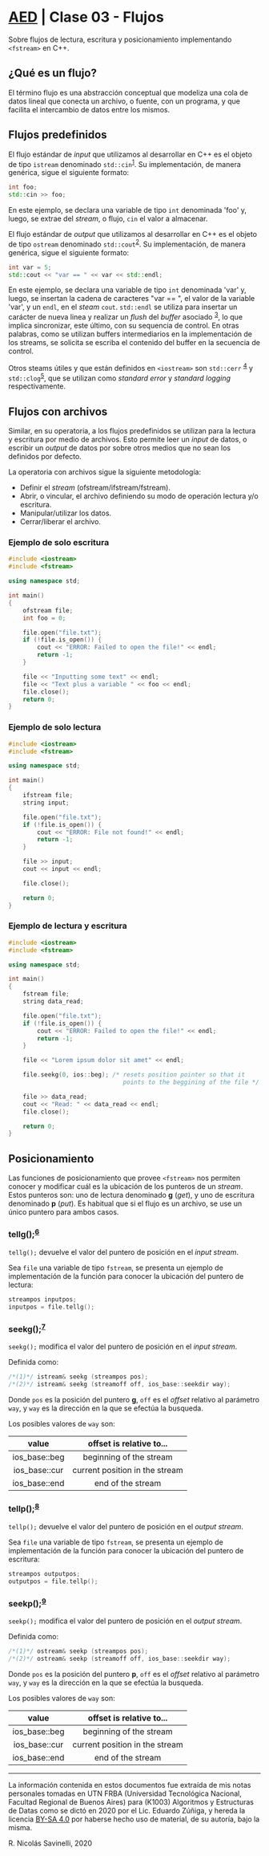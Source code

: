 # [AED](https://rnsavinelli.github.io/files/notes/algorithms_and_data_structures/ads.html) | Clase 03 - Flujos

Sobre flujos de lectura, escritura y posicionamiento implementando `<fstream>` en
C++.

## ¿Qué es un flujo?

El término flujo es una abstracción conceptual que modeliza una cola de
datos lineal que conecta un archivo, o fuente, con un programa,
y que facilita el intercambio de datos entre los mismos.

## Flujos predefinidos <iostream>

El flujo estándar de *input* que utilizamos al desarrollar en C++ es el
objeto de tipo `istream` denominado `std::cin`<sup>[1](https://www.cplusplus.com/reference/iostream/cin/)</sup>.
Su implementación, de manera genérica, sigue el siguiente formato:

``` cpp
int foo;
std::cin >> foo;
```

En este ejemplo, se declara una variable de tipo `int` denominada 'foo' y, luego, se extrae del
*stream*, o flujo, `cin` el valor a almacenar.

El flujo estándar de *output* que utilizamos al desarrollar en C++ es el objeto de
tipo `ostream` denominado `std::cout`<sup>[2](https://www.cplusplus.com/reference/iostream/cout/)</sup>.
Su implementación, de manera genérica, sigue el siguiente formato:

``` cpp
int var = 5;
std::cout << "var == " << var << std::endl;
```

En este ejemplo, se declara una variable de tipo `int` denominada 'var' y,
luego, se insertan la cadena de caracteres "var == ", el valor de la variable 'var', y
un `endl`, en el *steam* `cout`. `std::endl` se utiliza para insertar un
carácter de nueva linea y realizar un *flush* del *buffer* asociado
<sup>[3](https://www.cplusplus.com/reference/ostream/endl/)</sup>, lo que
implica sincronizar, este último, con su sequencia de control. En otras
palabras, como se utilizan buffers intermediarios en la implementación de los
streams, se solicita se escriba el contenido del buffer en la secuencia de control.

Otros steams útiles y que están definidos en `<iostream>` son `std::cerr`
<sup>[4](https://www.cplusplus.com/reference/iostream/cerr/)</sup> y
`std::clog`<sup>[5](https://www.cplusplus.com/reference/iostream/clog/)</sup>,
que se utilizan como *standard error* y *standard logging* respectivamente.

## Flujos con archivos <fstream>

Similar, en su operatoria, a los flujos predefinidos se utilizan para la
lectura y escritura por medio de archivos. Esto permite leer un *input* de
datos, o escribir un *output* de datos por sobre otros medios que no sean
los definidos por defecto.

La operatoria con archivos sigue la siguiente metodología:

+ Definir el *stream* (ofstream/ifstream/fstream).
+ Abrir, o vincular, el archivo definiendo su modo de operación lectura y/o escritura.
+ Manipular/utilizar los datos.
+ Cerrar/liberar el archivo.

### Ejemplo de solo escritura

``` cpp
#include <iostream>
#include <fstream>

using namespace std;

int main()
{
    ofstream file;
    int foo = 0;

    file.open("file.txt");
    if (!file.is_open()) {
        cout << "ERROR: Failed to open the file!" << endl;
        return -1;
    }

    file << "Inputting some text" << endl;
    file << "Text plus a variable " << foo << endl;
    file.close();
    return 0;
}
```

### Ejemplo de solo lectura

``` cpp
#include <iostream>
#include <fstream>

using namespace std;

int main()
{
    ifstream file;
    string input;

    file.open("file.txt");
    if (!file.is_open()) {
        cout << "ERROR: File not found!" << endl;
        return -1;
    }

    file >> input;
    cout << input << endl;

    file.close();

    return 0;
}
```

### Ejemplo de lectura y escritura

``` cpp
#include <iostream>
#include <fstream>

using namespace std;

int main()
{
    fstream file;
    string data_read;

    file.open("file.txt");
    if (!file.is_open()) {
        cout << "ERROR: Failed to open the file!" << endl;
        return -1;
    }

    file << "Lorem ipsum dolor sit amet" << endl;

    file.seekg(0, ios::beg); /* resets position pointer so that it
                                points to the beggining of the file */

    file >> data_read;
    cout << "Read: " << data_read << endl;
    file.close();

    return 0;
}
```

## Posicionamiento

Las funciones de posicionamiento que provee `<fstream>` nos permiten conocer y modificar
cuál es la ubicación de los punteros de un *stream*. Estos punteros son:
uno de lectura denominado **g** (*get*), y uno de escritura denominado **p** (*put*).
Es habitual que si el flujo es un archivo, se use un único puntero para ambos casos.

### tellg();<sup>[6](https://www.cplusplus.com/reference/istream/istream/tellg/)</sup>

`tellg();` devuelve el valor del puntero de posición en el *input stream*.

Sea `file` una variable de tipo `fstream`, se presenta un ejemplo de
implementación de la función para conocer la ubicación del puntero de lectura:

``` cpp
streampos inputpos;
inputpos = file.tellg();
```

### seekg();<sup>[7](https://www.cplusplus.com/reference/istream/istream/seekg/)</sup>

`seekg();` modifica el valor del puntero de posición en el *input stream*.

Definida como:

``` cpp
/*(1)*/	istream& seekg (streampos pos);
/*(2)*/	istream& seekg (streamoff off, ios_base::seekdir way);
```

Donde `pos` es la posición del puntero **g**, `off` es el *offset* relativo al
parámetro `way`, y `way` es la dirección en la que se efectúa la busqueda.

Los posibles valores de `way` son:

| value | offset is relative to... |
| :---: | :----------------------: |
|ios_base::beg | beginning of the stream |
|ios_base::cur | current position in the stream |
|ios_base::end | end of the stream |

### tellp();<sup>[8](https://www.cplusplus.com/reference/ostream/ostream/tellp/)</sup>

`tellp();` devuelve el valor del puntero de posición en el *output stream*.

Sea `file` una variable de tipo `fstream`, se presenta un ejemplo de
implementación de la función para conocer la ubicación del puntero de escritura:

``` cpp
streampos outputpos;
outputpos = file.tellp();
```

### seekp();<sup>[9](https://www.cplusplus.com/reference/ostream/ostream/seekp/)</sup>

`seekp();` modifica el valor del puntero de posición en el *output stream*.

Definida como:

``` cpp
/*(1)*/	ostream& seekp (streampos pos);
/*(2)*/	ostream& seekp (streamoff off, ios_base::seekdir way);
```

Donde `pos` es la posición del puntero **p**, `off` es el *offset* relativo al
parámetro `way`, y `way` es la dirección en la que se efectúa la busqueda.

Los posibles valores de `way` son:

| value | offset is relative to... |
| :---: | :----------------------: |
|ios_base::beg | beginning of the stream |
|ios_base::cur | current position in the stream |
|ios_base::end | end of the stream |

----------------------------------------------
La información contenida en estos documentos fue extraída de mis notas personales tomadas en UTN FRBA (Universidad Tecnológica Nacional, Facultad Regional de Buenos Aires) para (K1003) Algoritmos y Estructuras de Datas como se dictó en 2020 por el Lic. Eduardo Zúñiga, y hereda la licencia [BY-SA 4.0](https://creativecommons.org/licenses/by-sa/4.0/) por haberse hecho uso de material, de su autoría, bajo la misma.

R. Nicolás Savinelli, 2020
